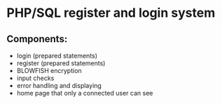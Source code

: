 # PHP/SQL register and login system

## Components:

- login (prepared statements)
- register (prepared statements)
- BLOWFISH encryption
- input checks
- error handling and displaying
- home page that only a connected user can see
